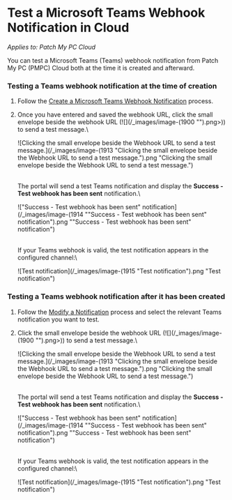 # Test a Microsoft Teams Webhook Notification in Cloud

_Applies to: Patch My PC Cloud_

You can test a Microsoft Teams (Teams) webhook notification from Patch My PC (PMPC) Cloud both at the time it is created and afterward.

### Testing a Teams webhook notification at the time of creation

1. Follow the [Create a Microsoft Teams Webhook Notification](../create-a-microsoft-teams-webhook-notification-in-cloud.md) process.
2.  Once you have entered and saved the webhook URL, click the small envelope beside the webhook URL (![](/_images/image-(1900 "").png>)) to send a test message.\


    ![Clicking the small envelope beside the Webhook URL to send a test message.](/_images/image-(1913 "Clicking the small envelope beside the Webhook URL to send a test message.").png "Clicking the small envelope beside the Webhook URL to send a test message.")

    \
    The portal will send a test Teams notification and display the **Success - Test webhook has been sent** notification.\


    ![&#x22;Success - Test webhook has been sent&#x22; notification](/_images/image-(1914 "&#x22;Success - Test webhook has been sent&#x22; notification").png "&#x22;Success - Test webhook has been sent&#x22; notification")

    \
    If your Teams webhook is valid, the test notification appears in the configured channel:\


    ![Test notification](/_images/image-(1915 "Test notification").png "Test notification")

### Testing a Teams webhook notification after it has been created

1. Follow the [Modify a Notification](../modify-a-cloud-notification.md) process and select the relevant Teams notification you want to test.
2.  Click the small envelope beside the webhook URL (![](/_images/image-(1900 "").png>)) to send a test message.\


    ![Clicking the small envelope beside the Webhook URL to send a test message.](/_images/image-(1913 "Clicking the small envelope beside the Webhook URL to send a test message.").png "Clicking the small envelope beside the Webhook URL to send a test message.")

    \
    The portal will send a test Teams notification and display the **Success - Test webhook has been sent** notification.\


    ![&#x22;Success - Test webhook has been sent&#x22; notification](/_images/image-(1914 "&#x22;Success - Test webhook has been sent&#x22; notification").png "&#x22;Success - Test webhook has been sent&#x22; notification")

    \
    If your Teams webhook is valid, the test notification appears in the configured channel:\


    ![Test notification](/_images/image-(1915 "Test notification").png "Test notification")
